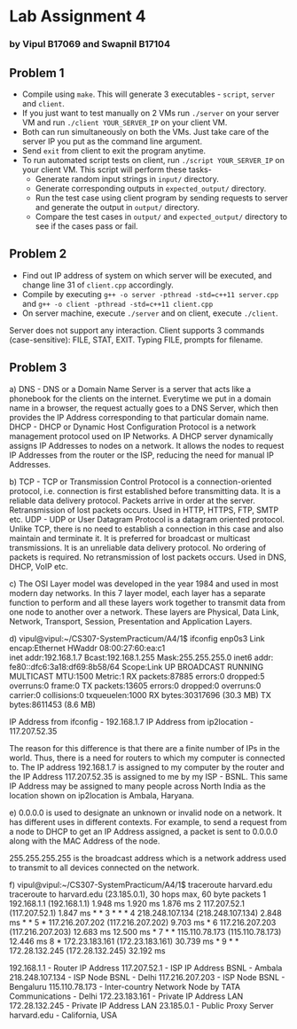 # Lab Assignment 4
### by Vipul B17069 and Swapnil B17104

## Problem 1
- Compile using ```make```. This will generate 3 executables - ```script```, ```server``` and ```client```.
- If you just want to test manually on 2 VMs run ```./server``` on your server VM and run ```./client YOUR_SERVER_IP``` on your client VM.
- Both can run simultaneously on both the VMs. Just take care of the server IP you put as the command line argument.
- Send ```exit``` from client to exit the program anytime.
- To run automated script tests on client, run ```./script YOUR_SERVER_IP``` on your client VM. This script will perform these tasks-
    - Generate random input strings in ```input/``` directory.
    - Generate corresponding outputs in ```expected_output/``` directory.
    - Run the test case using client program by sending requests to server and generate the output in ```output/``` directory.
    - Compare the test cases in ```output/``` and ```expected_output/``` directory to see if the cases pass or fail.


## Problem 2

- Find out IP address of system on which server will be executed, and change line 31 of `client.cpp` accordingly.
- Compile by executing `g++ -o server -pthread -std=c++11 server.cpp` and `g++ -o client -pthread -std=c++11 client.cpp`
- On server machine, execute `./server` and on client, execute `./client`.

Server does not support any interaction.
Client supports 3 commands (case-sensitive): FILE, STAT, EXIT.
Typing FILE, prompts for filename. 

## Problem 3
a) DNS - DNS or a Domain Name Server is a server that acts like a phonebook for the clients on the internet. Everytime we put in a domain name in a browser, the request actually goes to a DNS Server, which then provides the IP Address corresponding to that particular domain name.
DHCP - DHCP or Dynamic Host Configuration Protocol is a network management protocol used on IP Networks. A DHCP server dynamically assigns IP Addresses to nodes on a network. It allows the nodes to request IP Addresses from the router or the ISP, reducing the need for manual IP Addresses.

b) TCP - TCP or Transmission Control Protocol is a connection-oriented protocol, i.e. connection is first established before transmitting data. It is a reliable data delivery protocol. Packets arrive in order at the server. Retransmission of lost packets occurs. Used in HTTP, HTTPS, FTP, SMTP etc.
UDP - UDP or User Datagram Protocol is a datagram oriented protocol. Unlike TCP, there is no need to establish a connection in this case and also maintain and terminate it. It is preferred for broadcast or multicast transmissions. It is an unreliable data delivery protocol. No ordering of packets is required. No retransmission of lost packets occurs. Used in DNS, DHCP, VoIP etc.

c) The OSI Layer model was developed in the year 1984 and used in most modern day networks. In this 7 layer model, each layer has a separate function to perform and all these layers work together to transmit data from one node to another over a network. These layers are Physical, Data Link, Network, Transport, Session, Presentation and Application Layers.

d) 
vipul@vipul:~/CS307-SystemPracticum/A4/1$ ifconfig
enp0s3    Link encap:Ethernet  HWaddr 08:00:27:60:ea:c1  
          inet addr:192.168.1.7  Bcast:192.168.1.255  Mask:255.255.255.0
          inet6 addr: fe80::dfc6:3a18:df69:8b58/64 Scope:Link
          UP BROADCAST RUNNING MULTICAST  MTU:1500  Metric:1
          RX packets:87885 errors:0 dropped:5 overruns:0 frame:0
          TX packets:13605 errors:0 dropped:0 overruns:0 carrier:0
          collisions:0 txqueuelen:1000 
          RX bytes:30317696 (30.3 MB)  TX bytes:8611453 (8.6 MB)

IP Address from ifconfig - 192.168.1.7
IP Address from ip2location - 117.207.52.35

The reason for this difference is that there are a finite number of IPs in the world. Thus, there is a need for routers to which my computer is connected to. The IP address 192.168.1.7 is assigned to my computer by the router and the IP Address 117.207.52.35 is assigned to me by my ISP - BSNL. This same IP Address may be assigned to many people across North India as the location shown on ip2location is Ambala, Haryana.

e) 0.0.0.0 is used to designate an unknown or invalid node on a network. It has different uses in different contexts. For example, to send a request from a node to DHCP to get an IP Address assigned, a packet is sent to 0.0.0.0 along with the MAC Address of the node.

255.255.255.255 is the broadcast address which is a network address used to transmit to all devices connected on the network. 

f) 
vipul@vipul:~/CS307-SystemPracticum/A4/1$ traceroute harvard.edu 
traceroute to harvard.edu (23.185.0.1), 30 hops max, 60 byte packets
 1  192.168.1.1 (192.168.1.1)  1.948 ms  1.920 ms  1.876 ms
 2  117.207.52.1 (117.207.52.1)  1.847 ms * *
 3  * * *
 4  218.248.107.134 (218.248.107.134)  2.848 ms * *
 5  * 117.216.207.202 (117.216.207.202)  9.703 ms *
 6  117.216.207.203 (117.216.207.203)  12.683 ms  12.500 ms *
 7  * * 115.110.78.173 (115.110.78.173)  12.446 ms
 8  * 172.23.183.161 (172.23.183.161)  30.739 ms *
 9  * * 172.28.132.245 (172.28.132.245)  32.192 ms


192.168.1.1 - Router IP Address
117.207.52.1 - ISP IP Address BSNL - Ambala
218.248.107.134 - ISP Node BSNL - Delhi
117.216.207.203 - ISP Node BSNL - Bengaluru
115.110.78.173 - Inter-country Network Node by TATA Communications - Delhi
172.23.183.161 - Private IP Address LAN
172.28.132.245 - Private IP Address LAN
23.185.0.1 - Public Proxy Server harvard.edu - California, USA

